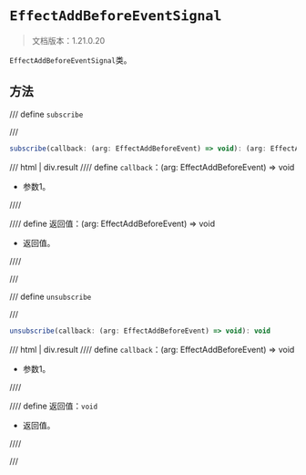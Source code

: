 # `EffectAddBeforeEventSignal`

> 文档版本：1.21.0.20

`EffectAddBeforeEventSignal`类。

## 方法

/// define
`subscribe`


///

```js
subscribe(callback: (arg: EffectAddBeforeEvent) => void): (arg: EffectAddBeforeEvent) => void
```

/// html | div.result
//// define
`callback`：(arg: EffectAddBeforeEvent) => void

- 参数1。


////

//// define
返回值：(arg: EffectAddBeforeEvent) => void

- 返回值。


////

///


/// define
`unsubscribe`


///

```js
unsubscribe(callback: (arg: EffectAddBeforeEvent) => void): void
```

/// html | div.result
//// define
`callback`：(arg: EffectAddBeforeEvent) => void

- 参数1。


////

//// define
返回值：`void`

- 返回值。


////

///

